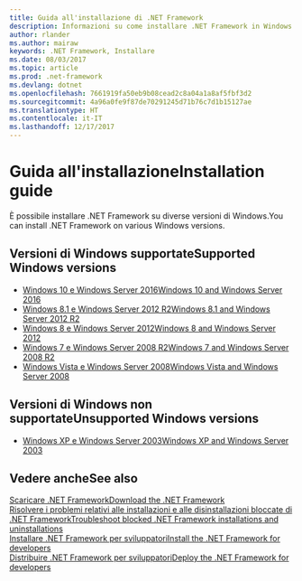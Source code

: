 ```yaml
---
title: Guida all'installazione di .NET Framework
description: Informazioni su come installare .NET Framework in Windows.
author: rlander
ms.author: mairaw
keywords: .NET Framework, Installare
ms.date: 08/03/2017
ms.topic: article
ms.prod: .net-framework
ms.devlang: dotnet
ms.openlocfilehash: 7661919fa50eb9b08cead2c8a04a1a8af5fbf3d2
ms.sourcegitcommit: 4a96a0fe9f87de70291245d71b76c7d1b15127ae
ms.translationtype: HT
ms.contentlocale: it-IT
ms.lasthandoff: 12/17/2017
---
```

# <a name="installation-guide"></a><span data-ttu-id="95fae-104">Guida all'installazione</span><span class="sxs-lookup"><span data-stu-id="95fae-104">Installation guide</span></span>

<span data-ttu-id="95fae-105">È possibile installare .NET Framework su diverse versioni di Windows.</span><span class="sxs-lookup"><span data-stu-id="95fae-105">You can install .NET Framework on various Windows versions.</span></span>

## <a name="supported-windows-versions"></a><span data-ttu-id="95fae-106">Versioni di Windows supportate</span><span class="sxs-lookup"><span data-stu-id="95fae-106">Supported Windows versions</span></span>

- [<span data-ttu-id="95fae-107">Windows 10 e Windows Server 2016</span><span class="sxs-lookup"><span data-stu-id="95fae-107">Windows 10 and Windows Server 2016</span></span>](on-windows-10.md)
- [<span data-ttu-id="95fae-108">Windows 8.1 e Windows Server 2012 R2</span><span class="sxs-lookup"><span data-stu-id="95fae-108">Windows 8.1 and Windows Server 2012 R2</span></span>](on-windows-8-1.md)
- [<span data-ttu-id="95fae-109">Windows 8 e Windows Server 2012</span><span class="sxs-lookup"><span data-stu-id="95fae-109">Windows 8 and Windows Server 2012</span></span>](on-windows-8.md)
- [<span data-ttu-id="95fae-110">Windows 7 e Windows Server 2008 R2</span><span class="sxs-lookup"><span data-stu-id="95fae-110">Windows 7 and Windows Server 2008 R2</span></span>](on-windows-7.md)
- [<span data-ttu-id="95fae-111">Windows Vista e Windows Server 2008</span><span class="sxs-lookup"><span data-stu-id="95fae-111">Windows Vista and Windows Server 2008</span></span>](on-windows-vista.md)

## <a name="unsupported-windows-versions"></a><span data-ttu-id="95fae-112">Versioni di Windows non supportate</span><span class="sxs-lookup"><span data-stu-id="95fae-112">Unsupported Windows versions</span></span>

- [<span data-ttu-id="95fae-113">Windows XP e Windows Server 2003</span><span class="sxs-lookup"><span data-stu-id="95fae-113">Windows XP and Windows Server 2003</span></span>](on-windows-xp.md)

## <a name="see-also"></a><span data-ttu-id="95fae-114">Vedere anche</span><span class="sxs-lookup"><span data-stu-id="95fae-114">See also</span></span>

[<span data-ttu-id="95fae-115">Scaricare .NET Framework</span><span class="sxs-lookup"><span data-stu-id="95fae-115">Download the .NET Framework</span></span>](https://www.microsoft.com/net/download/framework?utm_source=ms-docs&utm_medium=referral)  
[<span data-ttu-id="95fae-116">Risolvere i problemi relativi alle installazioni e alle disinstallazioni bloccate di .NET Framework</span><span class="sxs-lookup"><span data-stu-id="95fae-116">Troubleshoot blocked .NET Framework installations and uninstallations</span></span>](troubleshoot-blocked-installations-and-uninstallations.md)  
[<span data-ttu-id="95fae-117">Installare .NET Framework per sviluppatori</span><span class="sxs-lookup"><span data-stu-id="95fae-117">Install the .NET Framework for developers</span></span>](guide-for-developers.md)  
[<span data-ttu-id="95fae-118">Distribuire .NET Framework per sviluppatori</span><span class="sxs-lookup"><span data-stu-id="95fae-118">Deploy the .NET Framework for developers</span></span>](../deployment/deployment-guide-for-developers.md)  